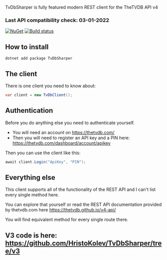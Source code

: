 TvDbSharper is fully featured modern REST client for the TheTVDB API v4

### Last API compatibility check: 03-01-2022

[![NuGet](https://img.shields.io/nuget/v/TvDbSharper.svg?maxAge=2592000?style=plastic)](https://www.nuget.org/packages/TvDbSharper/)  [![Build status](https://ci.appveyor.com/api/projects/status/yt4ng6wtcd1nrd3b/branch/master?svg=true)](https://ci.appveyor.com/project/HristoKolev/tvdbsharper/branch/master)

## How to install

```
dotnet add package TvDbSharper
```

## The client

There is one client you need to know about:

```C#
var client = new TvDbClient();
```

## Authentication

Before you do anything else you need to authenticate yourself.

* You will need an account on https://thetvdb.com/
* Then you will need to register an API key and a PIN here: https://thetvdb.com/dashboard/account/apikey

Then you can use the client like this:

```C#
await client.Login("ApiKey", "PIN");
```

## Everything else

This client supports all of the functionality of the REST API and I can't list every single method here.

You can explore that yourself or read the REST API documentation provided by thetvdb.com here https://thetvdb.github.io/v4-api/

You will find equivalent method for every single route there.

## V3 code is here: https://github.com/HristoKolev/TvDbSharper/tree/v3

